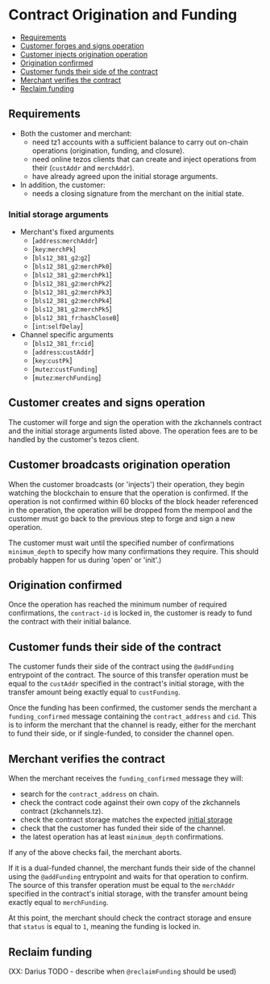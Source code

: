 # Contract Origination and Funding
* [Requirements](#requirements)
* [Customer forges and signs operation](#2.-customer-forges-and-signs-operation)
* [Customer injects origination operation](#3.-customer-injects-origination-operation)
* [Origination confirmed ](#4.-origination-confirmed )
* [Customer funds their side of the contract](#5.-customer-funds-their-side-of-the-contract)
* [Merchant verifies the contract](#6.-Merchant-verifies-the-contract)
* [Reclaim funding](#reclaim-funding)

## Requirements
* Both the customer and merchant:
    * need tz1 accounts with a sufficient balance to carry out on-chain operations (origination, funding, and closure).
    * need online tezos clients that can create and inject operations from their (`custAddr` and `merchAddr`).
    * have already agreed upon the initial storage arguments.
* In addition, the customer:
    * needs a closing signature from the merchant on the initial state.
### Initial storage arguments
* Merchant's fixed arguments
    * [`address`:`merchAddr`]
    * [`key`:`merchPk`]
    * [`bls12_381_g2`:`g2`]
    * [`bls12_381_g2`:`merchPk0`]
    * [`bls12_381_g2`:`merchPk1`]
    * [`bls12_381_g2`:`merchPk2`]
    * [`bls12_381_g2`:`merchPk3`]
    * [`bls12_381_g2`:`merchPk4`]
    * [`bls12_381_g2`:`merchPk5`]
    * [`bls12_381_fr`:`hashCloseB`]
    * [`int`:`selfDelay`] 
* Channel specific arguments
    * [`bls12_381_fr`:`cid`]
    * [`address`:`custAddr`]
    * [`key`:`custPk`]
    * [`mutez`:`custFunding`]
    * [`mutez`:`merchFunding`]

## Customer creates and signs operation
The customer will forge and sign the operation with the zkchannels contract and the initial storage arguments listed above. The operation fees are to be handled by the customer's tezos client.

## Customer broadcasts origination operation
When the customer broadcasts (or 'injects') their operation, they begin watching the blockchain to ensure that the operation is confirmed. If the operation is not confirmed within 60 blocks of the block header referenced in the operation, the operation will be dropped from the mempool and the customer must go back to the previous step to forge and sign a new operation.

The customer must wait until the specified number of confirmations `minimum_depth` to specify how many confirmations they require. This should probably happen for us during 'open' or 'init'.)

## Origination confirmed 
Once the operation has reached the minimum number of required confirmations, the `contract-id` is locked in, the customer is ready to fund the contract with their initial balance.

## Customer funds their side of the contract
The customer funds their side of the contract using the `@addFunding` entrypoint of the contract. The source of this transfer operation must be equal to the `custAddr` specified in the contract's initial storage, with the transfer amount being exactly equal to `custFunding`. 

Once the funding has been confirmed, the customer sends the merchant a `funding_confirmed` message containing the `contract_address` and `cid`. This is to inform the merchant that the channel is ready, either for the merchant to fund their side, or if single-funded, to consider the channel open. 

## Merchant verifies the contract
When the merchant receives the `funding_confirmed` message they will:
* search for the `contract_address` on chain.
* check the contract code against their own copy of the zkchannels contract (zkchannels.tz).
* check the contract storage matches the expected [initial storage](#Initial-storage-arguments)
* check that the customer has funded their side of the channel.
* the latest operation has at least `minimum_depth` confirmations.

If any of the above checks fail, the merchant aborts.

If it is a dual-funded channel, the merchant funds their side of the channel using the `@addFunding` entrypoint and waits for that operation to confirm. The source of this transfer operation must be equal to the `merchAddr` specified in the contract's initial storage, with the transfer amount being exactly equal to `merchFunding`. 

At this point, the merchant should check the contract storage and ensure that `status` is equal to `1`, meaning the funding is locked in. 

## Reclaim funding
(XX: Darius TODO - describe when `@reclaimFunding` should be used)